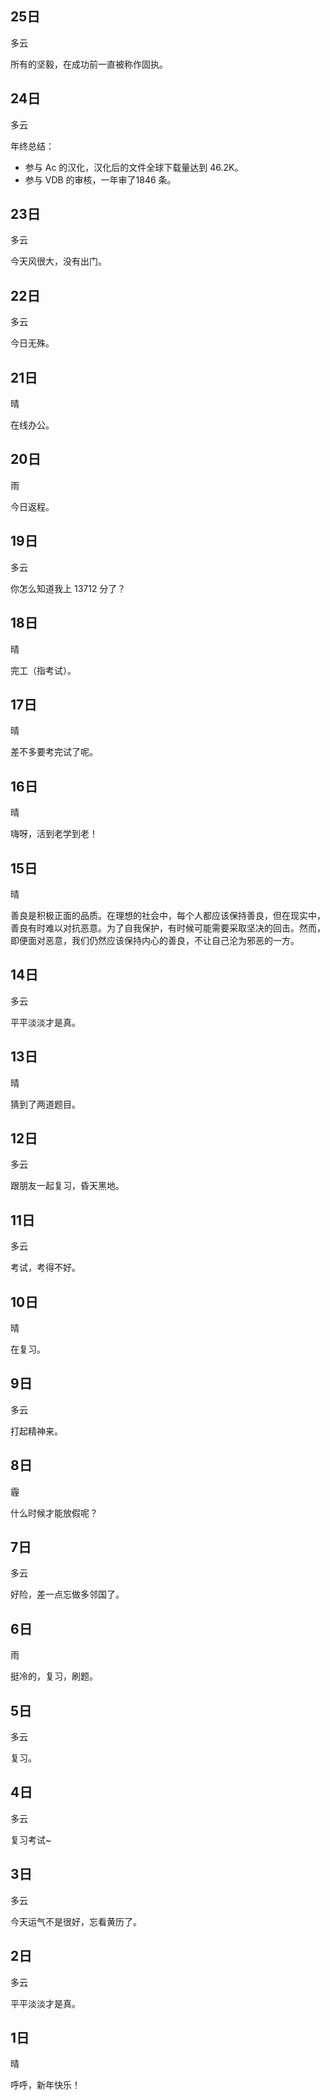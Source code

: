## 25日

多云

所有的坚毅，在成功前一直被称作固执。


## 24日

多云

年终总结：

- 参与 Ac 的汉化，汉化后的文件全球下载量达到 46.2K。
- 参与 VDB 的审核，一年审了1846 条。


## 23日

多云

今天风很大，没有出门。


## 22日

多云

今日无殊。


## 21日

晴

在线办公。


## 20日

雨

今日返程。


## 19日

多云

你怎么知道我上 13712 分了？


## 18日

晴

完工（指考试）。


## 17日

晴

差不多要考完试了呢。


## 16日

晴

嗨呀，活到老学到老！


## 15日

晴

善良是积极正面的品质。在理想的社会中，每个人都应该保持善良，但在现实中，善良有时难以对抗恶意。为了自我保护，有时候可能需要采取坚决的回击。然而，即便面对恶意，我们仍然应该保持内心的善良，不让自己沦为邪恶的一方。


## 14日

多云

平平淡淡才是真。


## 13日

晴

猜到了两道题目。


## 12日

多云

跟朋友一起复习，昏天黑地。


## 11日

多云

考试，考得不好。


## 10日

晴

在复习。


## 9日

多云

打起精神来。


## 8日

霾

什么时候才能放假呢？


## 7日

多云

好险，差一点忘做多邻国了。


## 6日

雨

挺冷的，复习，刷题。


## 5日

多云

复习。


## 4日

多云

复习考试~


## 3日

多云

今天运气不是很好，忘看黄历了。


## 2日

多云

平平淡淡才是真。


## 1日

晴

呼呼，新年快乐！
